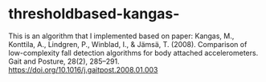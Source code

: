 # thresholdbased-kangas-

This is an algorithm that I implemented based on paper: Kangas, M., Konttila, A., Lindgren, P., Winblad, I., & Jämsä, T. (2008). Comparison of low-complexity fall detection algorithms for body attached accelerometers. Gait and Posture, 28(2), 285–291. https://doi.org/10.1016/j.gaitpost.2008.01.003
